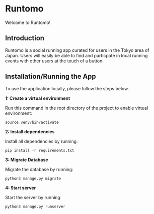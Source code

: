 # Runtomo

Welcome to Runtomo!

## Introduction

Runtomo is a social running app curated for users in the Tokyo area of Japan. Users will easily be able to find and particpate in local running events with other users at the touch of a button.

## Installation/Running the App

To use the application locally, please follow the steps below.

**1: Create a virtual environment**

Run this command in the root directory of the project to enable virtual environment:

```
source venv/bin/activate
```

**2: Install dependencies**

Install all dependencies by running:

```
pip install -r requirements.txt
```

**3: Migrate Database**

Migrate the database by running:

```
python3 manage.py migrate
```

**4: Start server**

Start the server by running:

```
python3 manage.py runserver
```
